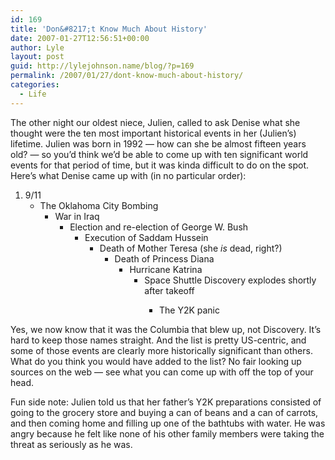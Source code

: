 ```yaml
---
id: 169
title: 'Don&#8217;t Know Much About History'
date: 2007-01-27T12:56:51+00:00
author: Lyle
layout: post
guid: http://lylejohnson.name/blog/?p=169
permalink: /2007/01/27/dont-know-much-about-history/
categories:
  - Life
---
```

The other night our oldest niece, Julien, called to ask Denise what she thought were the ten most important historical events in her (Julien&#8217;s) lifetime. Julien was born in 1992 &#8212; how can she be almost fifteen years old? &#8212; so you&#8217;d think we&#8217;d be able to come up with ten significant world events for that period of time, but it was kinda difficult to do on the spot. Here&#8217;s what Denise came up with (in no particular order): 

  1. 9/11 
      * The Oklahoma City Bombing 
          * War in Iraq 
              * Election and re-election of George W. Bush 
                  * Execution of Saddam Hussein 
                      * Death of Mother Teresa (she _is_ dead, right?) 
                          * Death of Princess Diana 
                              * Hurricane Katrina 
                                  * Space Shuttle Discovery explodes shortly after takeoff 
                                      * The Y2K panic </ol></p> 
                                        Yes, we now know that it was the Columbia that blew up, not Discovery. It&#8217;s hard to keep those names straight. And the list is pretty US-centric, and some of those events are clearly more historically significant than others. What do you think you would have added to the list? No fair looking up sources on the web &#8212; see what you can come up with off the top of your head.
                                        
                                        Fun side note: Julien told us that her father&#8217;s Y2K preparations consisted of going to the grocery store and buying a can of beans and a can of carrots, and then coming home and filling up one of the bathtubs with water. He was angry because he felt like none of his other family members were taking the threat as seriously as he was.